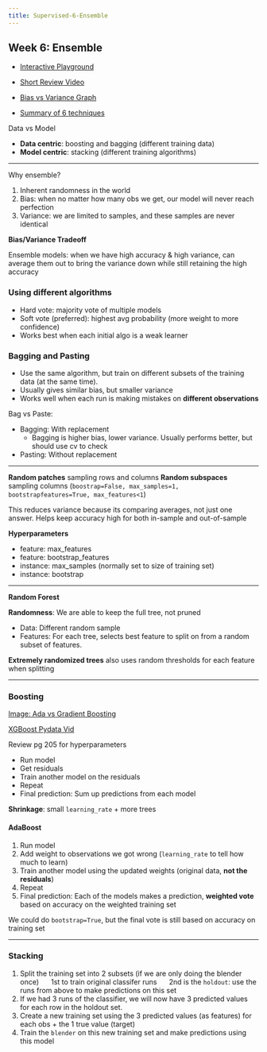```yaml
---
title: Supervised-6-Ensemble
---
```




## Week 6: Ensemble

- [Interactive Playground](http://arogozhnikov.github.io/2016/07/05/gradient_boosting_playground.html)
- [Short Review Video](https://www.youtube.com/watch?v=m-S9Hojj1as)

- [Bias vs Variance Graph](https://i.imgur.com/p6nfbsj.png)
- [Summary of 6 techniques](https://i.imgur.com/PWVMWRG.png)



Data vs Model

- **Data centric**: boosting and bagging (different training data) 
- **Model centric**: stacking (different training algorithms)

---

Why ensemble?

1. Inherent randomness in the world
2. Bias: when no matter how many obs we get, our model will never reach perfection
3. Variance: we are limited to samples, and these samples are never identical

**Bias/Variance Tradeoff**

Ensemble models: when we have high accuracy & high variance, can average them out to bring the variance down while still retaining the high accuracy



### Using different algorithms

- Hard vote: majority vote of multiple models
- Soft vote (preferred): highest avg probability (more weight to more confidence)
- Works best when each initial algo is a weak learner

### Bagging and Pasting 

- Use the same algorithm, but train on different subsets of the training data (at the same time). 
- Usually gives similar bias, but smaller variance
- Works well when each run is making mistakes on **different observations**

Bag vs Paste:

- Bagging: With replacement
  - Bagging is higher bias, lower variance. Usually performs better, but should use cv to check
- Pasting: Without replacement

---

**Random patches** sampling rows and columns
**Random subspaces** sampling columns (`boostrap=False, max_samples=1, bootstrapfeatures=True, max_features<1`)

This reduces variance because its comparing averages, not just one answer. Helps keep accuracy high for both in-sample and out-of-sample

**Hyperparameters**

- feature: max_features 
- feature: bootstrap_features 
- instance: max_samples (normally set to size of training set) 
- instance: bootstrap

---

**Random Forest**

**Randomness**: We are able to keep the full tree, not pruned

- Data: Different random sample
- Features: For each tree, selects best feature to split on from a random subset of features. 

**Extremely randomized trees** also uses random thresholds for each feature when splitting 

---



### Boosting

[Image: Ada vs Gradient Boosting](https://i.imgur.com/8nV0HS8.jpg)

[XGBoost Pydata Vid](https://www.youtube.com/watch?v=s3VmuVPfu0s)

Review pg 205 for hyperparameters

- Run model
- Get residuals
- Train another model on the residuals
- Repeat
- Final prediction: Sum up predictions from each model

**Shrinkage**: small `learning_rate` + more trees

#### AdaBoost 
1. Run model
2. Add weight to observations we got wrong (`learning_rate` to tell how much to learn)
3. Train another model using the updated weights (original data, **not the residuals**)
4. Repeat
5. Final prediction: Each of the models makes a prediction, **weighted vote** based on accuracy on the weighted training set 

We could do `bootstrap=True`, but the final vote is still based on accuracy on training set

---

### Stacking

1. Split the training set into 2 subsets (if we are only doing the blender once)
   $\quad$ 1st to train original classifer runs
   $\quad$ 2nd is the `holdout`: use the runs from above to make predictions on this set 
2. If we had 3 runs of the classifier, we will now have 3 predicted values for each row in the holdout set.
3. Create a new training set using the 3 predicted values (as features) for each obs + the 1 true value (target)
4. Train the `blender` on this new training set and make predictions using this model


